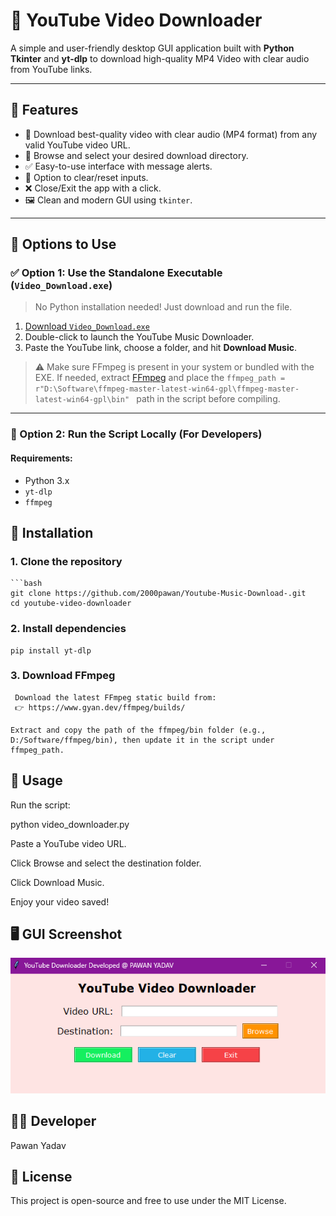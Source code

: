 # 🎵 YouTube Video Downloader

A simple and user-friendly desktop GUI application built with **Python Tkinter** and **yt-dlp** to download high-quality MP4 Video with clear audio from YouTube links.

---

## 🚀 Features

- 🎯 Download best-quality video with clear audio (MP4 format) from any valid YouTube video URL.
- 📁 Browse and select your desired download directory.
- ✅ Easy-to-use interface with message alerts.
- 🔁 Option to clear/reset inputs.
- ❌ Close/Exit the app with a click.
- 🖼️ Clean and modern GUI using `tkinter`.

---

## 📂 Options to Use

### ✅ Option 1: Use the Standalone Executable (`Video_Download.exe`)

> No Python installation needed! Just download and run the file.

1. [Download `Video_Download.exe`](./Video_Download.exe)
2. Double-click to launch the YouTube Music Downloader.
3. Paste the YouTube link, choose a folder, and hit **Download Music**.

> ⚠️ Make sure FFmpeg is present in your system or bundled with the EXE. If needed, extract [FFmpeg](https://www.ffmpeg.org/download.html) and place the `ffmpeg_path = r"D:\Software\ffmpeg-master-latest-win64-gpl\ffmpeg-master-latest-win64-gpl\bin"
` path in the script before compiling.

---

### 🐍 Option 2: Run the Script Locally (For Developers)

#### Requirements:

- Python 3.x  
- `yt-dlp`  
- `ffmpeg`

## 🔧 Installation

### 1. Clone the repository
    ```bash
    git clone https://github.com/2000pawan/Youtube-Music-Download-.git
    cd youtube-video-downloader

### 2. Install dependencies

    pip install yt-dlp

### 3. Download FFmpeg
     Download the latest FFmpeg static build from:
     👉 https://www.gyan.dev/ffmpeg/builds/

    Extract and copy the path of the ffmpeg/bin folder (e.g., D:/Software/ffmpeg/bin), then update it in the script under ffmpeg_path.

## 🧠 Usage
Run the script:

python video_downloader.py

Paste a YouTube video URL.

Click Browse and select the destination folder.

Click Download Music.

Enjoy your video saved!

## 🖥️ GUI Screenshot
![GUI Calendar Screenshot](screenshot.png)

## 🧑‍💻 Developer

Pawan Yadav


## 📜 License


This project is open-source and free to use under the MIT License.
